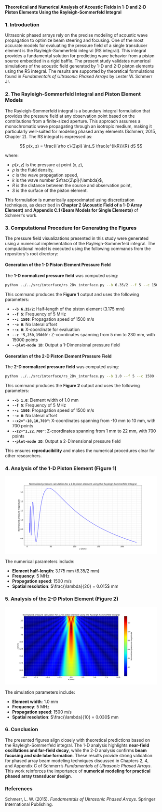 **Theoretical and Numerical Analysis of Acoustic Fields in 1-D and 2-D Piston Elements Using the Rayleigh-Sommerfeld Integral**

### 1. Introduction
Ultrasonic phased arrays rely on the precise modeling of acoustic wave propagation to optimize beam steering and focusing. One of the most accurate models for evaluating the pressure field of a single transducer element is the Rayleigh-Sommerfeld integral (RS integral). This integral provides a fundamental solution for predicting wave behavior from a piston source embedded in a rigid baffle. The present study validates numerical simulations of the acoustic field generated by 1-D and 2-D piston elements using the RS integral. The results are supported by theoretical formulations found in *Fundamentals of Ultrasonic Phased Arrays* by Lester W. Schmerr Jr.

### 2. The Rayleigh-Sommerfeld Integral and Piston Element Models
The Rayleigh-Sommerfeld integral is a boundary integral formulation that provides the pressure field at any observation point based on the contributions from a finite-sized aperture. This approach assumes a monochromatic wave propagating through an isotropic medium, making it particularly well-suited for modeling phased array elements (Schmerr, 2015, Chapter 2). The RS integral is expressed as:

$$
    p(x, z) = \frac{i \rho c}{2\pi} \int_S \frac{e^{ikR}}{R} dS
$$

where:
- $p(x, z)$ is the pressure at point $(x, z)$,
- $\rho$ is the fluid density,
- $c$ is the wave propagation speed,
- $k$ is the wave number $\frac{2\pi}{\lambda}$,
- $R$ is the distance between the source and observation point,
- $S$ is the surface of the piston element.

This formulation is numerically approximated using discretization techniques, as described in **Chapter 2 (Acoustic Field of a 1-D Array Element)** and **Appendix C.1 (Beam Models for Single Elements)** of Schmerr’s work.

### 3. Computational Procedure for Generating the Figures

The pressure field visualizations presented in this study were generated using a numerical implementation of the Rayleigh-Sommerfeld integral. The computational model is executed using the following commands from the repository's root directory:

#### **Generation of the 1-D Piston Element Pressure Field**

The **1-D normalized pressure field** was computed using:
```sh
python ../../src/interface/rs_2Dv_interface.py --b 6.35/2 --f 5 --c 1500 --e 0 --x 0 --z '5,230,15000' --plot-mode 1D
```
This command produces the **Figure 1** output and uses the following parameters:
- **`--b 6.35/2`**: Half-length of the piston element (3.175 mm)
- **`--f 5`**: Frequency of 5 MHz
- **`--c 1500`**: Propagation speed of 1500 m/s
- **`--e 0`**: No lateral offset
- **`--x 0`**: X-coordinate for evaluation
- **`--z '5,230,15000'`**: Z-coordinates spanning from 5 mm to 230 mm, with 15000 points
- **`--plot-mode 1D`**: Output a 1-Dimensional pressure field

#### **Generation of the 2-D Piston Element Pressure Field**

The **2-D normalized pressure field** was computed using:
```sh
python ../../src/interface/rs_2Dv_interface.py --b 1.0 --f 5 --c 1500 --e 0 --x2="-10,10,700" --z2="1,22,700" --plot-mode 2D
```
This command produces the **Figure 2** output and uses the following parameters:
- **`--b 1.0`**: Element width of 1.0 mm
- **`--f 5`**: Frequency of 5 MHz
- **`--c 1500`**: Propagation speed of 1500 m/s
- **`--e 0`**: No lateral offset
- **`--x2="-10,10,700"`**: X-coordinates spanning from -10 mm to 10 mm, with 700 points
- **`--z2="1,22,700"`**: Z-coordinates spanning from 1 mm to 22 mm, with 700 points
- **`--plot-mode 2D`**: Output a 2-Dimensional pressure field

This ensures **reproducibility** and makes the numerical procedures clear for other researchers.

### 4. Analysis of the 1-D Piston Element (Figure 1)

![Figure 1: Normalized pressure calculation for a 1-D piston element using the Rayleigh-Sommerfeld Integral](../../examples/figures/Rayleigh-Sommerfeld_Integral_1-D_piston.png)

The numerical parameters include:
- **Element half-length**: 3.175 mm (6.35/2 mm)
- **Frequency**: 5 MHz
- **Propagation speed**: 1500 m/s
- **Spatial resolution**: $\frac{\lambda}{20} = 0.015$ mm

### 5. Analysis of the 2-D Piston Element (Figure 2)

![Figure 2: Normalized pressure calculation for a 2-D piston element using the Rayleigh-Sommerfeld Integral](../../examples/figures/Rayleigh-Sommerfeld_Integral_2-D_piston.png)

The simulation parameters include:
- **Element width**: 1.0 mm
- **Frequency**: 5 MHz
- **Propagation speed**: 1500 m/s
- **Spatial resolution**: $\frac{\lambda}{10} = 0.030$ mm

### 6. Conclusion
The presented figures align closely with theoretical predictions based on the Rayleigh-Sommerfeld integral. The 1-D analysis highlights **near-field oscillations and far-field decay**, while the 2-D analysis confirms **beam focusing and side lobe formation**. These results provide strong validation for phased array beam modeling techniques discussed in Chapters 2, 4, and Appendix C of Schmerr’s *Fundamentals of Ultrasonic Phased Arrays*. This work reinforces the importance of **numerical modeling for practical phased array transducer design**.

### References
Schmerr, L. W. (2015). *Fundamentals of Ultrasonic Phased Arrays*. Springer International Publishing.
